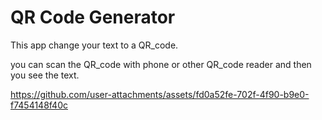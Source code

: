 # QR Code Generator
This app change your text to a QR_code.

you can scan the QR_code with phone or other QR_code reader and then you see the text.


https://github.com/user-attachments/assets/fd0a52fe-702f-4f90-b9e0-f7454148f40c
